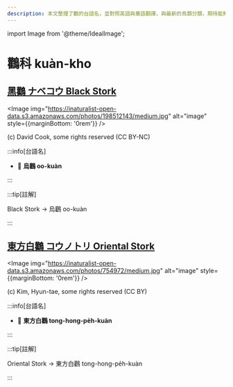 ```yaml
---
description: 本文整理了鸛的台語名，並對照英語與華語翻譯，與最新的鳥類分類，期待能夠供未來的台語鳥類圖鑑當作參考
---
```


import Image from '@theme/IdealImage';

# 鸛科 kuàn-kho

## [黑鸛 ナベコウ Black Stork](https://ebird.org/species/blasto1)

<Image img="https://inaturalist-open-data.s3.amazonaws.com/photos/198512143/medium.jpg" alt="image" style={{marginBottom: '0rem'}} />

<p className="image-caption">
(c) David Cook, some rights reserved (CC BY-NC)
</p>

:::info[台語名]

- 🎯 **烏鸛 oo-kuàn**

:::

:::tip[註解]

Black Stork -> 烏鸛 oo-kuàn

:::

## [東方白鸛 コウノトリ Oriental Stork](https://ebird.org/species/oristo1)

<Image img="https://inaturalist-open-data.s3.amazonaws.com/photos/754972/medium.jpg" alt="image" style={{marginBottom: '0rem'}} />

<p className="image-caption">
(c) Kim, Hyun-tae, some rights reserved (CC BY)
</p>

:::info[台語名]

- 🎯 **東方白鸛 tong-hong-pe̍h-kuàn**

:::

:::tip[註解]

Oriental Stork -> 東方白鸛 tong-hong-pe̍h-kuàn

:::
